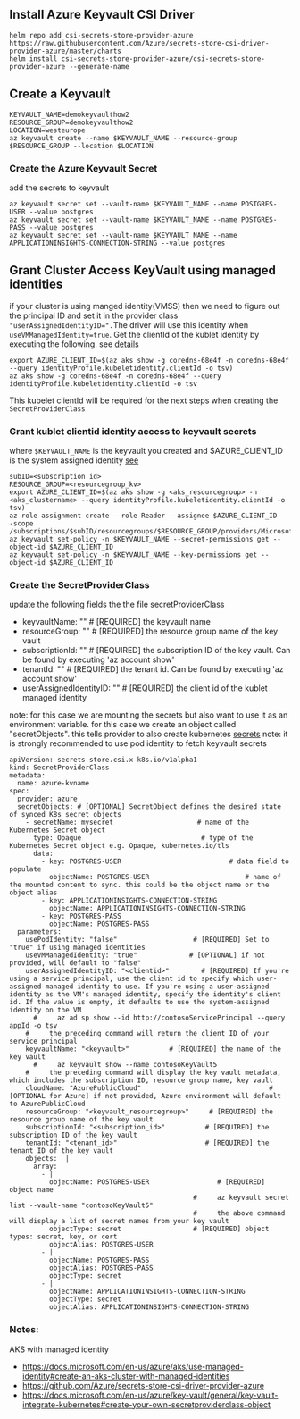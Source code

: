 ## Install Azure Keyvault CSI Driver

```
helm repo add csi-secrets-store-provider-azure https://raw.githubusercontent.com/Azure/secrets-store-csi-driver-provider-azure/master/charts
helm install csi-secrets-store-provider-azure/csi-secrets-store-provider-azure --generate-name
```
 
 
            
            
## Create a Keyvault
```
KEYVAULT_NAME=demokeyvaulthow2
RESOURCE_GROUP=demokeyvaulthow2
LOCATION=westeurope
az keyvault create --name $KEYVAULT_NAME --resource-group $RESOURCE_GROUP --location $LOCATION 
```

### Create the Azure Keyvault Secret
add the secrets to keyvault 
```
az keyvault secret set --vault-name $KEYVAULT_NAME --name POSTGRES-USER --value postgres
az keyvault secret set --vault-name $KEYVAULT_NAME --name POSTGRES-PASS --value postgres
az keyvault secret set --vault-name $KEYVAULT_NAME --name APPLICATIONINSIGHTS-CONNECTION-STRING --value postgres
```

## Grant Cluster Access KeyVault using managed identities 
if your  cluster is using manged identity(VMSS) then we need to figure out the principal ID and set it in the provider class `"userAssignedIdentityID=".`The driver will use this identity when `useVMManagedIdentity=true`. 
Get the  clientId of the kublet identity by executing the following. see [details](https://github.com/Azure/secrets-store-csi-driver-provider-azure/blob/master/docs/user-assigned-msi-mode.md)
```
export AZURE_CLIENT_ID=$(az aks show -g coredns-68e4f -n coredns-68e4f --query identityProfile.kubeletidentity.clientId -o tsv)
az aks show -g coredns-68e4f -n coredns-68e4f --query identityProfile.kubeletidentity.clientId -o tsv
```

This kubelet clientId will be required for the next steps when creating the `SecretProviderClass`



### Grant kublet clientid identity  access to keyvault secrets 
where `$KEYVAULT_NAME` is the keyvault you created and $AZURE_CLIENT_ID is the system assigned identity [see]( https://docs.microsoft.com/en-us/azure/key-vault/general/key-vault-integrate-kubernetes#create-your-own-secretproviderclass-object)
```
subID=<subscription id>
RESOURCE_GROUP=<resourcegroup_kv>
export AZURE_CLIENT_ID=$(az aks show -g <aks_resourcegroup> -n <aks_clustername> --query identityProfile.kubeletidentity.clientId -o tsv)
az role assignment create --role Reader --assignee $AZURE_CLIENT_ID  --scope /subscriptions/$subID/resourcegroups/$RESOURCE_GROUP/providers/Microsoft.KeyVault/vaults/$KEYVAULT_NAME
az keyvault set-policy -n $KEYVAULT_NAME --secret-permissions get --object-id $AZURE_CLIENT_ID
az keyvault set-policy -n $KEYVAULT_NAME --key-permissions get --object-id $AZURE_CLIENT_ID 
```

### Create the  SecretProviderClass
update the following fields the the file secretProviderClass
  *  keyvaultName: "" # [REQUIRED] the keyvault name 
  *  resourceGroup: ""     # [REQUIRED] the resource group name of the key vault
  *  subscriptionId: ""          # [REQUIRED] the subscription ID of the key vault. Can be found by executing 'az account show'
  *  tenantId: ""   # [REQUIRED] the tenant id. Can be found by executing 'az account show'
  * userAssignedIdentityID: ""  # [REQUIRED]  the client id of the kublet managed identity
  
note: for this case we are mounting the secrets but also want to use it as an environment variable. for this case we create an object called "secretObjects". this tells provider to also create kubernetes [secrets](https://github.com/Azure/secrets-store-csi-driver-provider-azure#optional-sync-with-kubernetes-secrets  ) 
note: it is strongly recommended to use pod identity to fetch keyvault secrets

```
apiVersion: secrets-store.csi.x-k8s.io/v1alpha1
kind: SecretProviderClass
metadata:
  name: azure-kvname
spec:
  provider: azure
  secretObjects: # [OPTIONAL] SecretObject defines the desired state of synced K8s secret objects
    - secretName: mysecret                     # name of the Kubernetes Secret object
      type: Opaque                              # type of the Kubernetes Secret object e.g. Opaque, kubernetes.io/tls
      data:
        - key: POSTGRES-USER                           # data field to populate
          objectName: POSTGRES-USER                        # name of the mounted content to sync. this could be the object name or the object alias
        - key: APPLICATIONINSIGHTS-CONNECTION-STRING
          objectName: APPLICATIONINSIGHTS-CONNECTION-STRING
        - key: POSTGRES-PASS
          objectName: POSTGRES-PASS
  parameters:
    usePodIdentity: "false"                   # [REQUIRED] Set to "true" if using managed identities
    useVMManagedIdentity: "true"             # [OPTIONAL] if not provided, will default to "false"
    userAssignedIdentityID: "<clientid>"        # [REQUIRED] If you're using a service principal, use the client id to specify which user-assigned managed identity to use. If you're using a user-assigned identity as the VM's managed identity, specify the identity's client id. If the value is empty, it defaults to use the system-assigned identity on the VM
      #     az ad sp show --id http://contosoServicePrincipal --query appId -o tsv
    #     the preceding command will return the client ID of your service principal
    keyvaultName: "<keyvault>"          # [REQUIRED] the name of the key vault
      #     az keyvault show --name contosoKeyVault5
    #     the preceding command will display the key vault metadata, which includes the subscription ID, resource group name, key vault
    cloudName: "AzurePublicCloud"                                # [OPTIONAL for Azure] if not provided, Azure environment will default to AzurePublicCloud
    resourceGroup: "<keyvault_resourcegroup>"     # [REQUIRED] the resource group name of the key vault
    subscriptionId: "<subscription_id>"          # [REQUIRED] the subscription ID of the key vault
    tenantId: "<tenant_id>"                      # [REQUIRED] the tenant ID of the key vault
    objects:  |
      array:
        - |
          objectName: POSTGRES-USER                 # [REQUIRED] object name
                                              #     az keyvault secret list --vault-name "contosoKeyVault5"
                                              #     the above command will display a list of secret names from your key vault
          objectType: secret                  # [REQUIRED] object types: secret, key, or cert
          objectAlias: POSTGRES-USER
        - |
          objectName: POSTGRES-PASS
          objectAlias: POSTGRES-PASS
          objectType: secret
        - |
          objectName: APPLICATIONINSIGHTS-CONNECTION-STRING
          objectType: secret
          objectAlias: APPLICATIONINSIGHTS-CONNECTION-STRING

```





### Notes: 
AKS with managed identity 
* https://docs.microsoft.com/en-us/azure/aks/use-managed-identity#create-an-aks-cluster-with-managed-identities
* https://github.com/Azure/secrets-store-csi-driver-provider-azure
* https://docs.microsoft.com/en-us/azure/key-vault/general/key-vault-integrate-kubernetes#create-your-own-secretproviderclass-object



